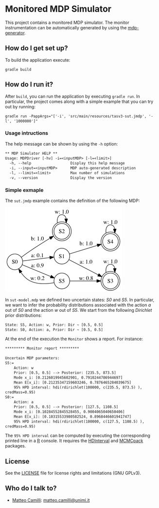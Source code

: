 # Monitored MDP Simulator

This project contains a monitored MDP simulator.
The monitor instrumentation can be automatically generated by using the [mdp-generator](https://github.com/SELab-unimi/mdp-generator).

## How do I get set up?

To build the application execute:
```
gradle build
```

## How do I run it?

After `build`, you can run the application by executing `gradle run`.
In particular, the project comes along with a simple example that you can try out by running:
```
gradle run -PappArgs="['-i', 'src/main/resources/tasv3-sut.jmdp', '-l', '1000000']"
```

### Usage intructions

The help message can be shown by using the `-h` option:

```
** MDP Simulator HELP **
Usage: MDPDriver [-hv] -i=<inputMDP> [-l=<limit>]
  -h, --help                  Display this help message
  -i, --input=<inputMDP>      MDP auto-generated description
  -l, --limit=<limit>         Max number of simulations
  -v, --version               Display the version
```

### Simple exmaple

The `sut.jmdp` example contains the definition of the following MDP:

<img src="src/main/resources/sut.png" alt="Sut mdp.">

In `sut-model.mdp` we defined two uncertain states: *S0* and *S5*.
In particular, we want to infer the probability distributions associated with the action *a* out of *S0* and the action *w* out of *S5*.
We start from the following *Dirichlet* prior distributions:

```
State: S5, Action: w, Prior: Dir ~ [0.5, 0.5]
State: S0, Action: a, Prior: Dir ~ [0.5, 0.5]
```

At the end of the execution the `Monitor` shows a report. For instance:

```
********* Monitor report *********

Uncertain MDP parameters:
S5:=
    Action: w
    Prior: [0.5, 0.5] --> Posterior: [235.5, 873.5]
    Mode x_i: [0.2126019945602901, 0.7910244786944697]
    Mean E[x_i]: [0.21235347159603246, 0.7876465284039675]
    95% HPD interval: hdi(rdirichlet(100000, c(235.5, 873.5) ), credMass=0.95)
S0:=
    Action: a
    Prior: [0.5, 0.5] --> Posterior: [127.5, 1108.5]
    Mode x_i: [0.10284552845528455, 0.9004065040650406]
    Mean E[x_i]: [0.10315533980582524, 0.8968446601941747]
    95% HPD interval: hdi(rdirichlet(100000, c(127.5, 1108.5) ), credMass=0.95)
```

The `95% HPD interval` can be computed by executing the corresponding printed line in a [R](https://www.r-project.org/) console.
It requires the [HDInterval](https://cran.r-project.org/web/packages/HDInterval/) and [MCMCpack](https://cran.r-project.org/web/packages/MCMCpack/) packages.

## License

See the [LICENSE](LICENSE.txt) file for license rights and limitations (GNU GPLv3).

## Who do I talk to?

* [Matteo Camilli](http://camilli.di.unimi.it): <matteo.camilli@unimi.it>
